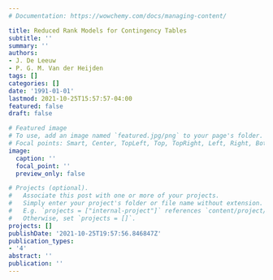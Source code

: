 ```yaml
---
# Documentation: https://wowchemy.com/docs/managing-content/

title: Reduced Rank Models for Contingency Tables
subtitle: ''
summary: ''
authors:
- J. De Leeuw
- P. G. M. Van der Heijden
tags: []
categories: []
date: '1991-01-01'
lastmod: 2021-10-25T15:57:57-04:00
featured: false
draft: false

# Featured image
# To use, add an image named `featured.jpg/png` to your page's folder.
# Focal points: Smart, Center, TopLeft, Top, TopRight, Left, Right, BottomLeft, Bottom, BottomRight.
image:
  caption: ''
  focal_point: ''
  preview_only: false

# Projects (optional).
#   Associate this post with one or more of your projects.
#   Simply enter your project's folder or file name without extension.
#   E.g. `projects = ["internal-project"]` references `content/project/deep-learning/index.md`.
#   Otherwise, set `projects = []`.
projects: []
publishDate: '2021-10-25T19:57:56.846847Z'
publication_types:
- '4'
abstract: ''
publication: ''
---
```

